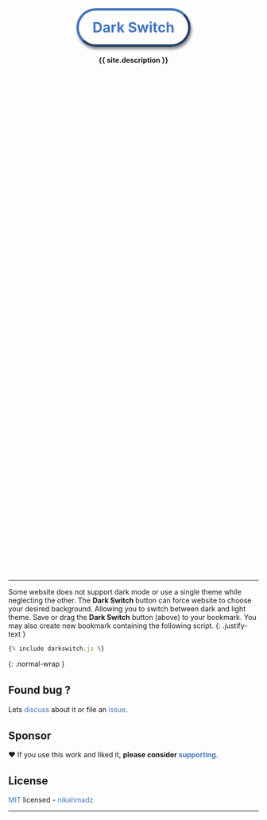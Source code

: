 ---
---
<style>
.hero-1 .-title a,
a { color:#47b;text-decoration:none }
a:hover { text-decoration:underline;text-underline-offset:.1em }
hr { border-color:grey }
h2,h3,h4,h5,h6 { margin-top:2rem }
#_main { font-family:sans-serif }
#_layout { max-width:600px;margin:auto }
#_article { margin-bottom:4rem }
#_credit {
font-size:.83rem;
position:relative;
text-align:right;
margin:2rem 0;
}
.darkswitch {
display:inline-block;
border:.2em outset #47b;
padding:.6em 1em;
border-radius:2em;
text-decoration:none !important;
box-shadow:2px 5px 5px #00000070;
}
.darkswitch:active { border-style:inset }
.hero-1 { margin:20vh auto 26vh auto }
</style>
<div class="hero-1">
<h1 align="center" class="-title">
<a class="darkswitch" href="{% include darkswitch.js %}">Dark Switch</a>
</h1>
<p align="center" class="-desc"><b>{{ site.description }}</b></p>
</div>
<script src="{{ site.github.url }}/assets/js/darkswitch.js?v={{ site.github.build_revision }}"></script>

***

Some website does not support dark mode or use a single theme while neglecting the other.
The **Dark Switch** button can force website to choose your desired background.
Allowing you to switch between dark and light theme.
Save or drag the **Dark Switch** button (above) to your bookmark.
You may also create new bookmark containing the following script.
{: .justify-text }

```js
{% include darkswitch.js %}
```
{: .normal-wrap }

## Found bug ?

Lets [discuss][] about it or file an [issue][].

[discuss]: https://github.com/nikahmadz/dark-switch/discussions "Go to Discussions"
[issue]: https://github.com/nikahmadz/dark-switch/issues "Go to Issues"

## Sponsor

❤️ If you use this work and liked it, **please consider [supporting][pay]**.

[pay]: https://nikahmadz.github.io/#!pay "See payment options"

## License

[MIT][] licensed - [nikahmadz][]

[MIT]: https://github.com/nikahmadz/central/blob/main/LICENSE "View license"
[nikahmadz]: https://nikahmadz.github.io "Visit my website"

***
